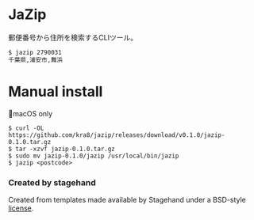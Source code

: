 # JaZip
郵便番号から住所を検索するCLIツール。

``` sh
$ jazip 2790031
千葉県,浦安市,舞浜
```

# Manual install
🚨macOS only  

```
$ curl -OL https://github.com/kra8/jazip/releases/download/v0.1.0/jazip-0.1.0.tar.gz
$ tar -xzvf jazip-0.1.0.tar.gz
$ sudo mv jazip-0.1.0/jazip /usr/local/bin/jazip
$ jazip <postcode>
```

### Created by stagehand
Created from templates made available by Stagehand under a BSD-style
[license](https://github.com/dart-lang/stagehand/blob/master/LICENSE).
